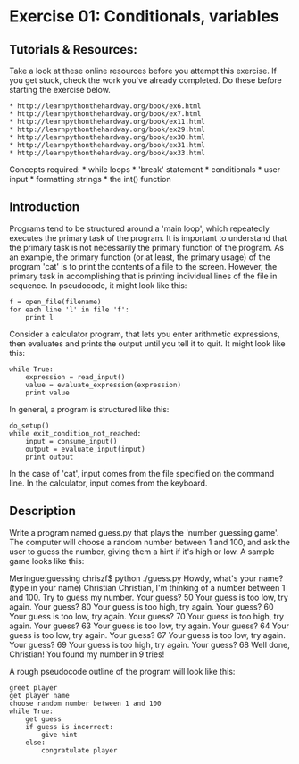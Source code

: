 Exercise 01: Conditionals, variables
=======

Tutorials & Resources:
-------
Take a look at these online resources before you attempt this exercise. If you get stuck, check the work you've already completed. Do these before starting the exercise below.

    * http://learnpythonthehardway.org/book/ex6.html
    * http://learnpythonthehardway.org/book/ex7.html
    * http://learnpythonthehardway.org/book/ex11.html
    * http://learnpythonthehardway.org/book/ex29.html
    * http://learnpythonthehardway.org/book/ex30.html
    * http://learnpythonthehardway.org/book/ex31.html
    * http://learnpythonthehardway.org/book/ex33.html

Concepts required:
    * while loops
    * 'break' statement
    * conditionals
    * user input
    * formatting strings
    * the int() function

Introduction
-------
Programs tend to be structured around a 'main loop', which repeatedly executes the primary task of the program. It is important to understand that the primary task is not necessarily the primary function of the program. As an example, the primary function (or at least, the primary usage) of the program 'cat' is to print the contents of a file to the screen. However, the primary task in accomplishing that is printing individual lines of the file in sequence. In pseudocode, it might look like this:

    f = open_file(filename)
    for each line 'l' in file 'f':
        print l

Consider a calculator program, that lets you enter arithmetic expressions, then evaluates and prints the output until you tell it to quit. It might look like this:

    while True:
        expression = read_input()
        value = evaluate_expression(expression)
        print value

In general, a program is structured like this:

    do_setup()
    while exit_condition_not_reached:
        input = consume_input()
        output = evaluate_input(input)
        print output

In the case of 'cat', input comes from the file specified on the command line. In the calculator, input comes from the keyboard.


Description
-------
Write a program named guess.py that plays the 'number guessing game'. The computer will choose a random number between 1 and 100, and ask the user to guess the number, giving them a hint if it's high or low. A sample game looks like this:

Meringue:guessing chriszf$ python ./guess.py 
Howdy, what's your name?
(type in your name) Christian
Christian, I'm thinking of a number between 1 and 100. Try to guess my number.
Your guess? 50
Your guess is too low, try again.
Your guess? 80
Your guess is too high, try again.
Your guess? 60
Your guess is too low, try again.
Your guess? 70
Your guess is too high, try again.
Your guess? 63
Your guess is too low, try again.
Your guess? 64
Your guess is too low, try again.
Your guess? 67
Your guess is too low, try again.
Your guess? 69
Your guess is too high, try again.
Your guess? 68
Well done, Christian! You found my number in 9 tries!


A rough pseudocode outline of the program will look like this:

    greet player
    get player name
    choose random number between 1 and 100
    while True:
        get guess
        if guess is incorrect:
            give hint
        else:
            congratulate player
            
